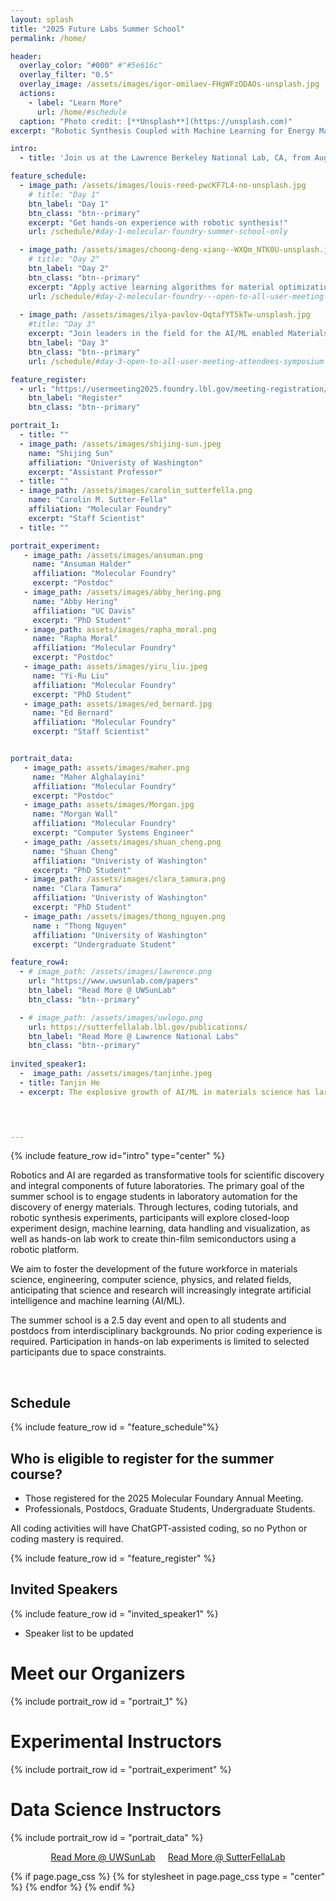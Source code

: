 ```yaml
---
layout: splash
title: "2025 Future Labs Summer School"
permalink: /home/

header:
  overlay_color: "#000" #"#5e616c"
  overlay_filter: "0.5"
  overlay_image: /assets/images/igor-omilaev-FHgWFzDDAOs-unsplash.jpg
  actions:
    - label: "Learn More"
      url: /home/#schedule
  caption: "Photo credit: [**Unsplash**](https://unsplash.com)"
excerpt: "Robotic Synthesis Coupled with Machine Learning for Energy Materials."

intro: 
  - title: 'Join us at the Lawrence Berkeley National Lab, CA, from August 13-15 for activities and workshops for applying machine learning to material science'

feature_schedule:
  - image_path: /assets/images/louis-reed-pwcKF7L4-no-unsplash.jpg
    # title: "Day 1"
    btn_label: "Day 1"
    btn_class: "btn--primary"
    excerpt: "Get hands-on experience with robotic synthesis!"
    url: /schedule/#day-1-molecular-foundry-summer-school-only

  - image_path: /assets/images/choong-deng-xiang--WXQm_NTK0U-unsplash.jpg
    # title: "Day 2"
    btn_label: "Day 2"
    btn_class: "btn--primary"
    excerpt: "Apply active learning algorithms for material optimization!"
    url: /schedule/#day-2-molecular-foundry---open-to-all-user-meeting-attendees-tutorial
        
  - image_path: /assets/images/ilya-pavlov-OqtafYT5kTw-unsplash.jpg
    #title: "Day 3"
    excerpt: "Join leaders in the field for the AI/ML enabled Materials Development Symposium!"
    btn_label: "Day 3"
    btn_class: "btn--primary"
    url: /schedule/#day-3-open-to-all-user-meeting-attendees-symposium

feature_register:
  - url: "https://usermeeting2025.foundry.lbl.gov/meeting-registration/"
    btn_label: "Register"
    btn_class: "btn--primary"

portrait_1:
  - title: ""
  - image_path: /assets/images/shijing-sun.jpeg
    name: "Shijing Sun"
    affiliation: "Univeristy of Washington"
    excerpt: "Assistant Professor"
  - title: ""
  - image_path: /assets/images/carolin_sutterfella.png
    name: "Carolin M. Sutter-Fella"
    affiliation: "Molecular Foundry" 
    excerpt: "Staff Scientist"
  - title: ""

portrait_experiment:  
   - image_path: /assets/images/ansuman.png
     name: "Ansuman Halder"
     affiliation: "Molecular Foundry"
     excerpt: "Postdoc"
   - image_path: /assets/images/abby_hering.png
     name: "Abby Hering"
     affiliation: "UC Davis" 
     excerpt: "PhD Student"
   - image_path: assets/images/rapha_moral.png
     name: "Rapha Moral"
     affiliation: "Molecular Foundry" 
     excerpt: "Postdoc"
   - image_path: assets/images/yiru_liu.jpeg
     name: "Yi-Ru Liu"
     affiliation: "Molecular Foundry" 
     excerpt: "PhD Student"
   - image_path: assets/images/ed_bernard.jpg
     name: "Ed Bernard"
     affiliation: "Molecular Foundry" 
     excerpt: "Staff Scientist"


portrait_data: 
   - image_path: assets/images/maher.png
     name: "Maher Alghalayini"
     affiliation: "Molecular Foundry"
     excerpt: "Postdoc"
   - image_path: assets/images/Morgan.jpg
     name: "Morgan Wall"
     affiliation: "Molecular Foundry" 
     excerpt: "Computer Systems Engineer"
   - image_path: /assets/images/shuan_cheng.png
     name: "Shuan Cheng"
     affiliation: "Univeristy of Washington" 
     excerpt: "PhD Student"
   - image_path: /assets/images/clara_tamura.png
     name: "Clara Tamura"
     affiliation: "Univeristy of Washington"
     excerpt: "PhD Student"
   - image_path: /assets/images/thong_nguyen.png
     name : "Thong Nguyen" 
     affiliation: "University of Washington" 
     excerpt: "Undergraduate Student" 

feature_row4:
  - # image_path: /assets/images/lawrence.png
    url: "https://www.uwsunlab.com/papers"
    btn_label: "Read More @ UWSunLab"
    btn_class: "btn--primary"

  - # image_path: /assets/images/uwlogo.png
    url: https://sutterfellalab.lbl.gov/publications/
    btn_label: "Read More @ Lawrence National Labs"
    btn_class: "btn--primary"
  
invited_speaker1: 
  -  image_path: /assets/images/tanjinhe.jpeg
  - title: Tanjin He
  - excerpt: The explosive growth of AI/ML in materials science has largely been fueled by computational data which are abundant, diverse, and consistent. In contrast, training AI based on experimental data has been extremely challenging due to numerous fundamental challenges in obtaining, preparing, or sharing AI-ready data. The use of AI-ready data from both experimental and computational sources, as well as AI/ML workflows for experimental data interpretation, are essential for the development of autonomous laboratories. In this talk, we will discuss how we harness experimental multimodal data from scientific literature for spectroscopy informatics. By developing an agentic workflow that orchestrates different machine learning models, we automatically convert unstructured spectroscopy data from scientific figures and text into structured numerical data and metadata, which can serve as references for new spectroscopy experiments. This multimodal information retrieval approach lays the foundation for building large-scale experimental spectroscopy databases and developing spectral matching algorithms for autonomous materials characterization.
  



---
```

{% include feature_row id="intro" type="center" %} 

Robotics and AI are regarded as transformative tools for scientific discovery and integral components of future laboratories. The primary goal of the summer school is to engage students in laboratory automation for the discovery of energy materials. Through lectures, coding tutorials, and robotic synthesis experiments, participants will explore closed-loop experiment design, machine learning, data handling and visualization, as well as hands-on lab work to create thin-film semiconductors using a robotic platform.

We aim to foster the development of the future workforce in materials science, engineering, computer science, physics, and related fields, anticipating that science and research will increasingly integrate artificial intelligence and machine learning (AI/ML).

The summer school is a 2.5 day event and open to all students and postdocs from interdisciplinary backgrounds. No prior coding experience is required. Participation in hands-on lab experiments is limited to selected participants due to space constraints.

<br/>

## Schedule
{% include feature_row id = "feature_schedule"%}

## Who is eligible to register for the summer course?
- Those registered for the 2025 Molecular Foundary Annual Meeting.
- Professionals,  Postdocs,  Graduate Students,  Undergraduate Students.

All coding activities will have ChatGPT-assisted coding, so no Python or coding mastery is required.

{% include feature_row id = "feature_register" %}

## Invited Speakers
{% include feature_row id = "invited_speaker1"  %}
<!-- - Tanjin He [Argonne National Laboratory ]
- Amalie Trewartha [Toyota Research Institute]
- Luis Barroso-Luque [Meta] -->
  
* Speaker list to be updated


<!-- ## "Readings from our Hosts"
#  'Learn more through some of the publications from our host!' -->
# Meet our Organizers
{% include portrait_row id = "portrait_1"  %}

# Experimental Instructors
{% include portrait_row id = "portrait_experiment" %}

# Data Science Instructors
{% include portrait_row id = "portrait_data" %}

<!-- {% include feature_row id="feature_row4" type="center" %}  -->
<div style="display: flex; justify-content: center; gap: 20px;">
  <a href="https://www.uwsunlab.com/papers" class="btn btn--primary">Read More @ UWSunLab</a>
  <a href="https://sutterfellalab.lbl.gov/publications/" class="btn btn--primary">Read More @ SutterFellaLab</a>
</div>
<!-- One of the placeholders can be reading materials (not sure how to call it) but it can provide links to Shijing/my papers;-->


{% if page.page_css %}
  {% for stylesheet in page.page_css  type = "center" %}
    <link rel="stylesheet" href="{{ stylesheet, relative_url }}">
  {% endfor %}
{% endif %}


<!-- 
another placeholder can be info about preparing for the summer school/ good to know. here we will add safety information, min. PPE
another placeholder can be data that we generate during the summer school and openly share through the website
another placeholder can be codes that we share as part of the summer school -->

<!-- 
{% include feature_row id="feature_row2" type="left" %}

{% include feature_row id="feature_row3" type="right" %} -->

